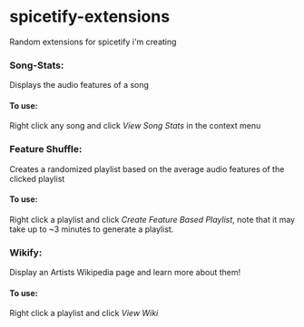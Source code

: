 # spicetify-extensions
Random extensions for spicetify i'm creating
### Song-Stats: 
Displays the audio features of a song
#### To use:
Right click any song and click *View Song Stats* in the context menu
### Feature Shuffle:
Creates a randomized playlist based on the average audio features of the clicked playlist
#### To use:
Right click a playlist and click *Create Feature Based Playlist*, note that it may take up to ~3 minutes to generate a playlist.
### Wikify:
Display an Artists Wikipedia page and learn more about them!
#### To use:
Right click a playlist and click *View Wiki*
